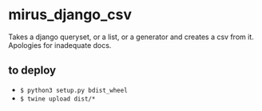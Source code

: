 # mirus_django_csv

Takes a django queryset, or a list, or a generator and creates a csv from it.  Apologies for inadequate docs.

## to deploy

- `$ python3 setup.py bdist_wheel`
- `$ twine upload dist/*`
